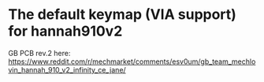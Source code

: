 # The default keymap (VIA support) for hannah910v2
GB PCB rev.2 here: https://www.reddit.com/r/mechmarket/comments/esv0um/gb_team_mechlovin_hannah_910_v2_infinity_ce_jane/